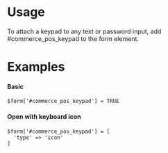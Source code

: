 # Usage

To attach a keypad to any text or password input,
add #commerce_pos_keypad to the form element.

# Examples

#### Basic

```
$form['#commerce_pos_keypad'] = TRUE
```

#### Open with keyboard icon

```
$form['#commerce_pos_keypad'] = [
  'type' => 'icon'
]
```
